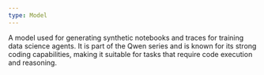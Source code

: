 ```yaml
---
type: Model
---
```


A model used for generating synthetic notebooks and traces for training data science agents. It is part of the Qwen series and is known for its strong coding capabilities, making it suitable for tasks that require code execution and reasoning.